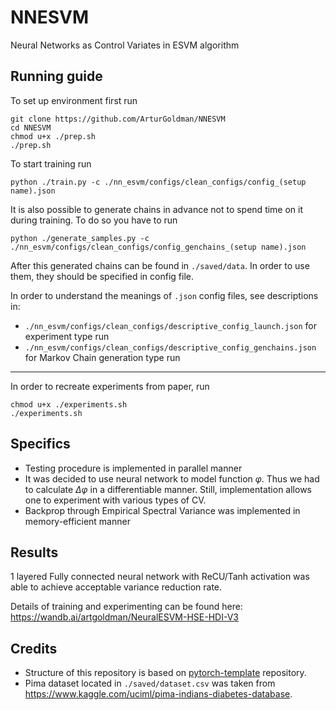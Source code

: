# NNESVM
Neural Networks as Control Variates in ESVM algorithm


## Running guide

To set up environment first run
```
git clone https://github.com/ArturGoldman/NNESVM
cd NNESVM
chmod u+x ./prep.sh
./prep.sh
```

To start training run
```
python ./train.py -c ./nn_esvm/configs/clean_configs/config_(setup name).json
```

It is also possible to generate chains in advance not to spend time on it during training.
To do so you have to run
```
python ./generate_samples.py -c ./nn_esvm/configs/clean_configs/config_genchains_(setup name).json
```
After this generated chains can be found in `./saved/data`. In order to use them, they should be specified
in config file. 

In order to understand the meanings of `.json` config files, see descriptions in:
- `./nn_esvm/configs/clean_configs/descriptive_config_launch.json` for experiment type run
- `./nn_esvm/configs/clean_configs/descriptive_config_genchains.json` for Markov Chain generation type run
___

In order to recreate experiments from paper, run

```
chmod u+x ./experiments.sh
./experiments.sh
```

## Specifics

- Testing procedure is implemented in parallel manner
- It was decided to use neural network to model function $\varphi$. 
Thus we had to calculate $\Delta\varphi$ in a differentiable manner.
Still, implementation allows one to experiment with various types of CV.
- Backprop through Empirical Spectral Variance was implemented in memory-efficient manner


## Results
1 layered Fully connected neural network with ReCU/Tanh activation was able to achieve acceptable variance reduction rate.

Details of training and experimenting can be found here: https://wandb.ai/artgoldman/NeuralESVM-HSE-HDI-V3


## Credits
- Structure of this repository is based on [pytorch-template](https://github.com/victoresque/pytorch-template) repository.
- Pima dataset located in `./saved/dataset.csv` was taken from https://www.kaggle.com/uciml/pima-indians-diabetes-database.
